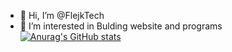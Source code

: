 - 👋 Hi, I’m @FlejkTech
- 👀 I’m interested in Bulding website and programs
[![Anurag's GitHub stats](https://github-readme-stats.vercel.app/api?username=FlejkTech)](https://github.com/anuraghazra/github-readme-stats)
